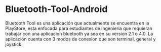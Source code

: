 # Bluetooth-Tool-Android

Bluetooth Tool es una aplicación que actualmente se encuentra en la PlayStore, esta enfocada para estudiantes de ingenieria que requieran trabajar
con una aplicacion bluetooth ya sea en su version 2.1 o 4.0. La aplicación cuenta con 3 modos de conexion que son terminal, general y joystick.
